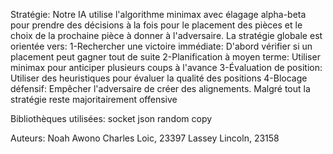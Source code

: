 Stratégie:
Notre IA utilise l'algorithme minimax avec élagage alpha-beta pour prendre des décisions à la fois pour le placement des pièces et le choix de la prochaine pièce à donner à l'adversaire. La stratégie globale est orientée vers:
1-Rechercher une victoire immédiate: D'abord vérifier si un placement peut gagner tout de suite
2-Planification à moyen terme: Utiliser minimax pour anticiper plusieurs coups à l'avance
3-Évaluation de position: Utiliser des heuristiques pour évaluer la qualité des positions
4-Blocage défensif: Empêcher l'adversaire de créer des alignements. Malgré tout la stratégie reste majoritairement offensive


Bibliothèques utilisées:
socket
json
random
copy

Auteurs:
Noah Awono Charles Loic, 23397
Lassey Lincoln, 23158